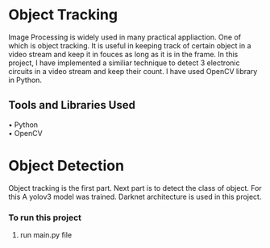 # Object Tracking
Image Processing is widely used in many practical appliaction. One of which is object tracking. It is useful in keeping track of certain object in a video stream and keep it in fouces as long as it is in the frame.
In this project, I have implemented a similiar technique to detect 3 electronic circuits in a video stream and keep their count. I have used OpenCV library in Python.
## Tools and Libraries Used
• Python <br/>
• OpenCV <br/>
# Object Detection
Object tracking is the first part. Next part is to detect the class of object. For this A yolov3 model was trained. Darknet architecture is used in this project.<br/>

### To run this project
1. run main.py file
